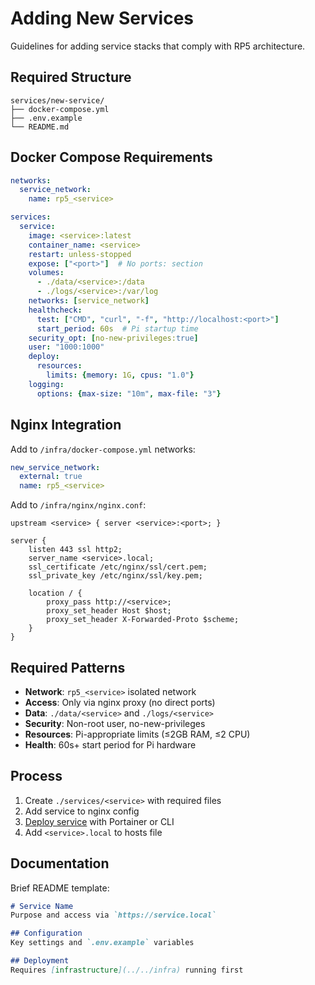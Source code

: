# Adding New Services

Guidelines for adding service stacks that comply with RP5 architecture.

## Required Structure

```
services/new-service/
├── docker-compose.yml
├── .env.example  
└── README.md
```

## Docker Compose Requirements

```yaml
networks:
  service_network:
    name: rp5_<service>

services:
  service:
    image: <service>:latest
    container_name: <service>
    restart: unless-stopped
    expose: ["<port>"]  # No ports: section
    volumes:
      - ./data/<service>:/data
      - ./logs/<service>:/var/log
    networks: [service_network]
    healthcheck:
      test: ["CMD", "curl", "-f", "http://localhost:<port>"]
      start_period: 60s  # Pi startup time
    security_opt: [no-new-privileges:true]
    user: "1000:1000"
    deploy:
      resources:
        limits: {memory: 1G, cpus: "1.0"}
    logging:
      options: {max-size: "10m", max-file: "3"}
```

## Nginx Integration

Add to `/infra/docker-compose.yml` networks:
```yaml
new_service_network:
  external: true
  name: rp5_<service>
```

Add to `/infra/nginx/nginx.conf`:
```nginx
upstream <service> { server <service>:<port>; }

server {
    listen 443 ssl http2;
    server_name <service>.local;
    ssl_certificate /etc/nginx/ssl/cert.pem;
    ssl_private_key /etc/nginx/ssl/key.pem;
    
    location / {
        proxy_pass http://<service>;
        proxy_set_header Host $host;
        proxy_set_header X-Forwarded-Proto $scheme;
    }
}
```

## Required Patterns

- **Network**: `rp5_<service>` isolated network
- **Access**: Only via nginx proxy (no direct ports)
- **Data**: `./data/<service>` and `./logs/<service>`
- **Security**: Non-root user, no-new-privileges
- **Resources**: Pi-appropriate limits (≤2GB RAM, ≤2 CPU)
- **Health**: 60s+ start period for Pi hardware

## Process
1. Create `./services/<service>` with required files
1. Add service to nginx config
2. [Deploy service](./deployment.md) with Portainer or CLI
3. Add `<service>.local` to hosts file

## Documentation

Brief README template:
```markdown
# Service Name
Purpose and access via `https://service.local`

## Configuration  
Key settings and `.env.example` variables

## Deployment
Requires [infrastructure](../../infra) running first
```